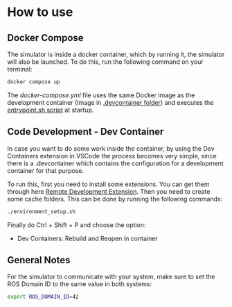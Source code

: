 # How to use

## Docker Compose

The simulator is inside a docker container, which by running it, the simulator will also be launched. To do this, run the following command on your terminal:

```bash
docker compose up
```

The *docker-compose.yml* file uses the same Docker image as the development container (Image in [.devcontainer folder](../.devcontainer)) and executes the [entrypoint.sh script](./entrypoint.sh) at startup.

## Code Development - Dev Container

In case you want to do some work inside the container, by using the Dev Containers extension in VSCode the process becomes very simple, since there is a .devcontainer which contains the configuration for a development container for that purpose.

To run this, first you need to install some extensions. You can get them through here [Remote Development Extension](https://marketplace.visualstudio.com/items?itemName=ms-vscode-remote.vscode-remote-extensionpack).
Then you need to create some cache folders. This can be done by running the following commands:

```bash
./environment_setup.sh
```
Finally do Ctrl + Shift + P and choose the option:

- Dev Containers: Rebuild and Reopen in container

## General Notes

For the simulator to communicate with your system, make sure to set the ROS Domain ID to the same value in both systems:
```sh
export ROS_DOMAIN_ID=42
```
